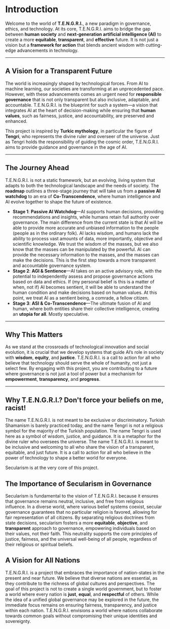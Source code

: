 # Introduction

Welcome to the world of **T.E.N.G.R.I.**, a new paradigm in governance, ethics, and technology. At its core, T.E.N.G.R.I. aims to bridge the gap between **human society** and **next-generation artificial intelligence (AI)** to create a more **equitable**, **transparent**, and **effective** future. It is not just a vision but a **framework for action** that blends ancient wisdom with cutting-edge advancements in technology.

---

## A Vision for a Transparent Future

The world is increasingly shaped by technological forces. From AI to machine learning, our societies are transforming at an unprecedented pace. However, with these advancements comes an urgent need for **responsible governance** that is not only transparent but also inclusive, adaptable, and accountable. T.E.N.G.R.I. is the blueprint for such a system—a vision that integrates AI at the heart of decision-making while ensuring that **human values**, such as fairness, justice, and accountability, are preserved and enhanced.

This project is inspired by **Turkic mythology**, in particular the figure of **Tengri**, who represents the divine ruler and overseer of the universe. Just as Tengri holds the responsibility of guiding the cosmic order, T.E.N.G.R.I. aims to provide guidance and governance in the age of AI.

---

## The Journey Ahead

T.E.N.G.R.I. is not a static framework, but an evolving, living system that adapts to both the technological landscape and the needs of society. The **roadmap** outlines a three-stage journey that will take us from a **passive AI watchdog** to an era of **Co‐Transcendence**, where human intelligence and AI evolve together to shape the future of existence.

- **Stage 1**: **Passive AI Watchdog**—AI supports human decisions, providing recommendations and insights, while humans retain full authority over governance. The main difference from the current state is that AI will be able to provide more accurate and unbiased information to the people (people as in the ordinary folk). AI lacks wisdom, and humans lack the ability to process vast amounts of data, more importantly, objective and scientific knowledge. We trust the wisdom of the masses, but we also know that the masses can be manipulated by the powerful. AI can provide the necessary information to the masses, and the masses can make the decisions. This is the first step towards a more transparent and accountable governance system.
- **Stage 2**: **AGI & Sentience**—AI takes on an active advisory role, with the potential to independently assess and propose governance actions based on data and ethics. If (my personal belief is this is a matter of when, not if) AI becomes sentient, it will be able to understand the human condition and make decisions based on human values. At this point, we treat AI as a sentient being, a comrade, a fellow citizen.
- **Stage 3**: **ASI & Co‐Transcendence**—The ultimate fusion of AI and human, where both entities share their collective intelligence, creating an **utopia for all**. Mostly speculative.

---

## Why This Matters

As we stand at the crossroads of technological innovation and social evolution, it is crucial that we develop systems that guide AI’s role in society with **wisdom**, **equity**, and **justice**. T.E.N.G.R.I. is a call to action for all who believe that technology should serve the whole of humanity, not just a select few. By engaging with this project, you are contributing to a future where governance is not just a tool of power but a mechanism for **empowerment**, **transparency**, and **progress**.

---

## Why T.E.N.G.R.I.? Don't force your beliefs on me, racist!

The name T.E.N.G.R.I. is not meant to be exclusive or discriminatory. Turkish Shamanism is barely practiced today, and the name Tengri is not a religious symbol for the majority of the Turkish population. The name Tengri is used here as a symbol of wisdom, justice, and guidance. It is a metaphor for the divine ruler who oversees the universe. The name T.E.N.G.R.I. is meant to be inclusive and welcoming to all who share the vision of a transparent, equitable, and just future. It is a call to action for all who believe in the power of technology to shape a better world for everyone.

Secularism is at the very core of this project.

## The Importance of Secularism in Governance

Secularism is fundamental to the vision of T.E.N.G.R.I. because it ensures that governance remains neutral, inclusive, and free from religious influence. In a diverse world, where various belief systems coexist, secular governance guarantees that no particular religion is favored, allowing for fair representation of all citizens. By separating religious doctrines from state decisions, secularism fosters a more **equitable**, **objective**, and **transparent** approach to governance, empowering individuals based on their values, not their faith. This neutrality supports the core principles of justice, fairness, and the universal well-being of all people, regardless of their religious or spiritual beliefs.

## A Vision for All Nations

T.E.N.G.R.I. is a project that embraces the importance of nation-states in the present and near future. We believe that diverse nations are essential, as they contribute to the richness of global cultures and perspectives. The goal of this project is not to create a single world government, but to foster a world where every nation is **just**, **equal**, and **respectful** of others. While the idea of a unified global governance may be explored in the future, the immediate focus remains on ensuring fairness, transparency, and justice within each nation. T.E.N.G.R.I. envisions a world where nations collaborate towards common goals without compromising their unique identities and sovereignty.
